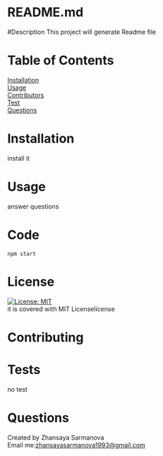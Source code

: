 
# README.md
        
#Description
This project will generate Readme file

# Table of Contents
[Installation](#Installation)<br>
[Usage](#Usage)<br>
[Contributors](#Contributing)<br>
[Test](#Test)<br>
[Questions](#Questions)<br>

# Installation
install it

# Usage
answer questions 

# Code
    npm start

# License
[![License: MIT](https://img.shields.io/badge/License-MIT-yellow.svg)](https://opensource.org/licenses/MIT)
<br>
it is covered with MIT Licenselicense

# Contributing


# Tests
no test

# Questions
Created by Zhansaya Sarmanova
<br>
Email me:zhansayasarmanova1993@gmail.com
    
